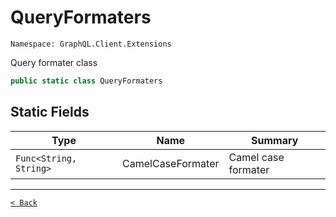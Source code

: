 # QueryFormaters

`Namespace: GraphQL.Client.Extensions`

Query formater class

```csharp
public static class QueryFormaters
```

## Static Fields

| Type | Name | Summary |
| --- | --- | --- |
| `Func<String, String>` | CamelCaseFormater | Camel case formater |

---

[`< Back`](../)
